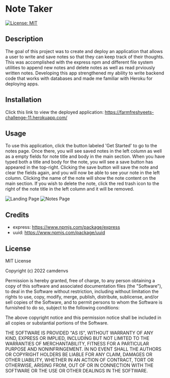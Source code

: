 # Note Taker
[![License: MIT](https://img.shields.io/badge/License-MIT-yellow.svg)](https://opensource.org/licenses/MIT)
## Description 
The goal of this project was to create and deploy an application that allows a user to write and save notes so that they can keep track of their thoughts. This was accomplished with the express npm and different file system utilities to append new notes and delete notes as well as read prviously written notes. Developing this app strengthened my ability to write backend code that works with databases and made me familiar with Heroku for deploying apps.

## Installation
Click this link to view the deployed application: https://farmfreshyeets-challenge-11.herokuapp.com/ 

## Usage
To use this application, click the button labeled 'Get Started' to go to the notes page. Once there, you will see saved notes in the left column as well as a empty fields for note title and body in the main section. When you have typed both a title and body for the note, you will see a save button has appeared in the top-right. Clicking the save button will save the note and clear the fields again, and you will now be able to see your note in the left column. Clicking the name of the note will show the note content on the main section. If you wish to delete the note, click the red trash icon to the right of the note title in the left column and it will be removed.

![Landing Page](public/assets/images/Screenshot%20(39).png)
![Notes Page](public/assets/images/Screenshot%20(40).png)

## Credits
- express: https://www.npmjs.com/package/express 
- uuid: https://www.npmjs.com/package/uuid 

## License
MIT License

Copyright (c) 2022 camdenvs

Permission is hereby granted, free of charge, to any person obtaining a copy
of this software and associated documentation files (the "Software"), to deal
in the Software without restriction, including without limitation the rights
to use, copy, modify, merge, publish, distribute, sublicense, and/or sell
copies of the Software, and to permit persons to whom the Software is
furnished to do so, subject to the following conditions:

The above copyright notice and this permission notice shall be included in all
copies or substantial portions of the Software.

THE SOFTWARE IS PROVIDED "AS IS", WITHOUT WARRANTY OF ANY KIND, EXPRESS OR
IMPLIED, INCLUDING BUT NOT LIMITED TO THE WARRANTIES OF MERCHANTABILITY,
FITNESS FOR A PARTICULAR PURPOSE AND NONINFRINGEMENT. IN NO EVENT SHALL THE
AUTHORS OR COPYRIGHT HOLDERS BE LIABLE FOR ANY CLAIM, DAMAGES OR OTHER
LIABILITY, WHETHER IN AN ACTION OF CONTRACT, TORT OR OTHERWISE, ARISING FROM,
OUT OF OR IN CONNECTION WITH THE SOFTWARE OR THE USE OR OTHER DEALINGS IN THE
SOFTWARE.

